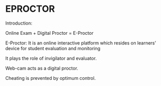 # EPROCTOR

Introduction:


Online Exam + Digital Proctor = E-Proctor

E-Proctor: It is an online interactive platform
which resides on learners’ device for student
evaluation and monitoring

It plays the role of invigilator and evaluator.

Web-cam acts as a digital proctor.

Cheating is prevented by optimum control.
